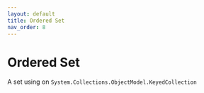 ```yaml
---
layout: default
title: Ordered Set 
nav_order: 8
---
```

# Ordered Set
A set using on `System.Collections.ObjectModel.KeyedCollection`